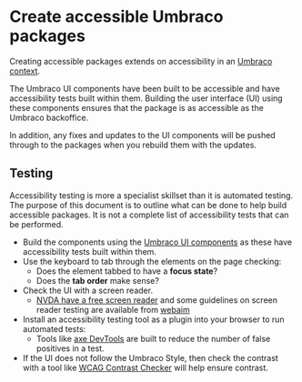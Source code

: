 # Create accessible Umbraco packages

Creating accessible packages extends on accessibility in an [Umbraco context](https://www.skrift.io/issues/accessibility-in-an-umbraco-context/).

The Umbraco UI components have been built to be accessible and have accessibility tests built within them. Building the user interface (UI) using these components ensures that the package is as accessible as the Umbraco backoffice.

In addition, any fixes and updates to the UI components will be pushed through to the packages when you rebuild them with the updates.

## Testing

Accessibility testing is more a specialist skillset than it is automated testing. The purpose of this document is to outline what can be done to help build accessible packages. It is not a complete list of accessibility tests that can be performed.

- Build the components using the [Umbraco UI components](https://uui.umbraco.com/) as these have accessibility tests built within them.
- Use the keyboard to tab through the elements on the page checking:
  - Does the element tabbed to have a **focus state**?
  - Does the **tab order** make sense?
- Check the UI with a screen reader.
  - [NVDA have a free screen reader](https://www.nvaccess.org/download/) and some guidelines on screen reader testing are available from [webaim](https://webaim.org/articles/screenreader_testing/)
- Install an accessibility testing tool as a plugin into your browser to run automated tests:
  - Tools like [axe DevTools](https://chrome.google.com/webstore/detail/axe-devtools-web-accessib/lhdoppojpmngadmnindnejefpokejbdd) are built to reduce the number of false positives in a test.
- If the UI does not follow the Umbraco Style, then check the contrast with a tool like [WCAG Contrast Checker](https://chrome.google.com/webstore/detail/wcag-color-contrast-check/plnahcmalebffmaghcpcmpaciebdhgdf) will help ensure contrast.
